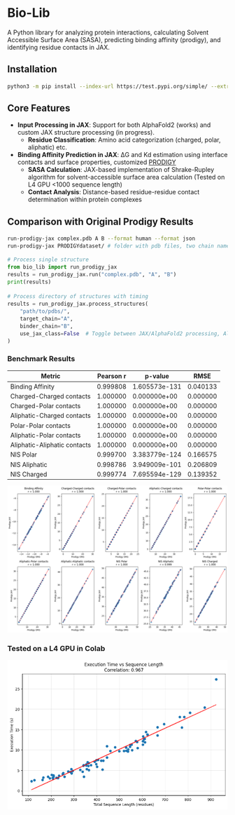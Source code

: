 # Bio-Lib

A Python library for analyzing protein interactions, calculating Solvent Accessible Surface Area (SASA), predicting binding affinity (prodigy), and identifying residue contacts in JAX.

## Installation

```bash
python3 -m pip install --index-url https://test.pypi.org/simple/ --extra-index-url https://pypi.org/simple/ bio_lib==0.9.4
```

## Core Features
- **Input Processing in JAX**: Support for both AlphaFold2 (works) and custom JAX structure processing (in progress).
  - **Residue Classification**: Amino acid categorization (charged, polar, aliphatic) etc.
- **Binding Affinity Prediction in JAX**: ΔG and Kd estimation using interface contacts and surface properties, customized [PRODIGY](https://github.com/haddocking/prodigy)
  - **SASA Calculation**: JAX-based implementation of Shrake-Rupley algorithm for solvent-accessible surface area calculation (Tested on L4 GPU <1000 sequence length)
  - **Contact Analysis**: Distance-based residue-residue contact determination within protein complexes

## Comparison with Original Prodigy Results

```bash
run-prodigy-jax complex.pdb A B --format human --format json
run-prodigy-jax PRODIGYdataset/ # folder with pdb files, two chain names have to be all the same (A & B)
```

```python
# Process single structure
from bio_lib import run_prodigy_jax
results = run_prodigy_jax.run("complex.pdb", "A", "B")
print(results)

# Process directory of structures with timing
results = run_prodigy_jax.process_structures(
    "path/to/pdbs/",
    target_chain="A",
    binder_chain="B",
    use_jax_class=False  # Toggle between JAX/AlphaFold2 processing, AlphaFold2 is tested, JAX vesion in progress
)
```

### Benchmark Results

| **Metric**                     | **Pearson r** | **p-value**       | **RMSE**   |
|---------------------------------|---------------|--------------------|------------|
| Binding Affinity               | 0.999808      | 1.605573e-131      | 0.040133   |
| Charged-Charged contacts       | 1.000000      | 0.000000e+00       | 0.000000   |
| Charged-Polar contacts         | 1.000000      | 0.000000e+00       | 0.000000   |
| Aliphatic-Charged contacts     | 1.000000      | 0.000000e+00       | 0.000000   |
| Polar-Polar contacts           | 1.000000      | 0.000000e+00       | 0.000000   |
| Aliphatic-Polar contacts       | 1.000000      | 0.000000e+00       | 0.000000   |
| Aliphatic-Aliphatic contacts   | 1.000000      | 0.000000e+00       | 0.000000   |
| NIS Polar                      | 0.999700      | 3.383779e-124      | 0.166575   |
| NIS Aliphatic                  | 0.998786      | 3.949009e-101      | 0.206809   |
| NIS Charged                    | 0.999774      | 7.695594e-129      | 0.139352   |

![Benchmark Analysis](benchmark_af/corr_plots_org_vs_jax.png)

### Tested on a L4 GPU in Colab

![Benchmark Analysis](benchmark_af/ex_time_vs_seq_len.png)
